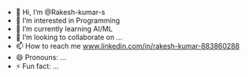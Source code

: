 - 👋 Hi, I’m @Rakesh-kumar-s
- 👀 I’m interested in  Programming
- 🌱 I’m currently learning AI/ML
- 💞️ I’m looking to collaborate on ...
- 📫 How to reach me www.linkedin.com/in/rakesh-kumar-883860288
- 😄 Pronouns: ...
- ⚡ Fun fact: ...

<!---
Rakesh-kumar-s/Rakesh-kumar-s is a ✨ special ✨ repository because its `README.md` (this file) appears on your GitHub profile.
You can click the Preview link to take a look at your changes.
--->

